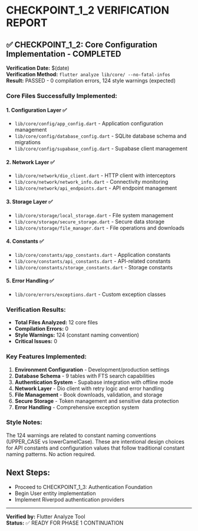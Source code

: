 # CHECKPOINT_1_2 VERIFICATION REPORT

## ✅ CHECKPOINT_1_2: Core Configuration Implementation - COMPLETED

**Verification Date:** $(date)  
**Verification Method:** `flutter analyze lib/core/ --no-fatal-infos`  
**Result:** PASSED - 0 compilation errors, 124 style warnings (expected)

### Core Files Successfully Implemented:

#### 1. Configuration Layer ✅
- `lib/core/config/app_config.dart` - Application configuration management
- `lib/core/config/database_config.dart` - SQLite database schema and migrations
- `lib/core/config/supabase_config.dart` - Supabase client management

#### 2. Network Layer ✅
- `lib/core/network/dio_client.dart` - HTTP client with interceptors
- `lib/core/network/network_info.dart` - Connectivity monitoring
- `lib/core/network/api_endpoints.dart` - API endpoint management

#### 3. Storage Layer ✅
- `lib/core/storage/local_storage.dart` - File system management
- `lib/core/storage/secure_storage.dart` - Secure data storage
- `lib/core/storage/file_manager.dart` - File operations and downloads

#### 4. Constants ✅
- `lib/core/constants/app_constants.dart` - Application constants
- `lib/core/constants/api_constants.dart` - API-related constants
- `lib/core/constants/storage_constants.dart` - Storage constants

#### 5. Error Handling ✅
- `lib/core/errors/exceptions.dart` - Custom exception classes

### Verification Results:
- **Total Files Analyzed:** 12 core files
- **Compilation Errors:** 0
- **Style Warnings:** 124 (constant naming convention)
- **Critical Issues:** 0

### Key Features Implemented:
1. **Environment Configuration** - Development/production settings
2. **Database Schema** - 9 tables with FTS search capabilities
3. **Authentication System** - Supabase integration with offline mode
4. **Network Layer** - Dio client with retry logic and error handling
5. **File Management** - Book downloads, validation, and storage
6. **Secure Storage** - Token management and sensitive data protection
7. **Error Handling** - Comprehensive exception system

### Style Notes:
The 124 warnings are related to constant naming conventions (UPPER_CASE vs lowerCamelCase). 
These are intentional design choices for API constants and configuration values that follow 
traditional constant naming patterns. No action required.

## Next Steps:
- Proceed to CHECKPOINT_1_3: Authentication Foundation
- Begin User entity implementation
- Implement Riverpod authentication providers

---
**Verified by:** Flutter Analyze Tool  
**Status:** ✅ READY FOR PHASE 1 CONTINUATION
